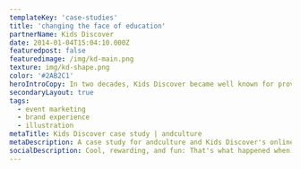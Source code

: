 ```yaml
---
templateKey: 'case-studies'
title: 'changing the face of education'
partnerName: Kids Discover
date: 2014-01-04T15:04:10.000Z
featuredpost: false
featuredimage: /img/kd-main.png
texture: img/kd-shape.png
color: '#2AB2C1'
heroIntroCopy: In two decades, Kids Discover became well known for providing high-quality non-fiction content for children in grades 3-8. With more than 200 magazine titles, each with 20 pages, Kids Discover was a treasure trove of iconic photographs, original illustrations, timelines and kid-friendly facts on hundreds of science and social studies topics. That’s an incredible trove to work with.
secondaryLayout: true
tags:
  - event marketing
  - brand experience
  - illustration
metaTitle: Kids Discover case study | andculture
metaDescription: A case study for andculture and Kids Discover's online learning platform
socialDescription: Cool, rewarding, and fun: That's what happened when Kids Discover partnered with andculture to transform the way students experience science and social studies magazines in the classroom. "Boring" isn't in our vocabulary.
---
```

